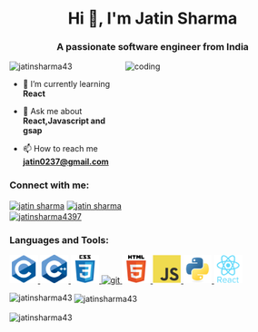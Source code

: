 <h1 align="center">Hi 👋, I'm Jatin Sharma</h1>
<h3 align="center">A passionate software engineer from India</h3>
<img align="right" alt="coding" width="300px" height="300px" src="https://media3.giphy.com/media/v1.Y2lkPTc5MGI3NjExNW41cHZxaWZ3NXVxejF0em93dGpwbGhnbGV1b2pqNDRibmt2NHk0NyZlcD12MV9pbnRlcm5hbF9naWZfYnlfaWQmY3Q9Zw/bGgsc5mWoryfgKBx1u/giphy.gif">
<p align="left"> <img src="https://komarev.com/ghpvc/?username=jatinsharma43&label=Profile%20views&color=0e75b6&style=flat" alt="jatinsharma43" /> </p>

- 🌱 I’m currently learning **React**

- 💬 Ask me about **React,Javascript and gsap**

- 📫 How to reach me **jatin0237@gmail.com**

<h3 align="left">Connect with me:</h3>
<p align="left">
<a href="https://linkedin.com/in/jatin sharma" target="blank"><img align="center" src="https://raw.githubusercontent.com/rahuldkjain/github-profile-readme-generator/master/src/images/icons/Social/linked-in-alt.svg" alt="jatin sharma" height="50" width="60" /></a>
<a href="https://fb.com/jatin sharma" target="blank"><img align="center" src="https://raw.githubusercontent.com/rahuldkjain/github-profile-readme-generator/master/src/images/icons/Social/facebook.svg" alt="jatin sharma" height="60" width="70" /></a>
<a href="https://instagram.com/jatinsharma4397" target="blank"><img align="center" src="https://raw.githubusercontent.com/rahuldkjain/github-profile-readme-generator/master/src/images/icons/Social/instagram.svg" alt="jatinsharma4397" height="70" width="80" /></a>
</p>

<h3 align="left">Languages and Tools:</h3>
<p align="left"> <a href="https://www.cprogramming.com/" target="_blank" rel="noreferrer"> <img src="https://raw.githubusercontent.com/devicons/devicon/master/icons/c/c-original.svg" alt="c" width="50" height="50"/> </a> <a href="https://www.w3schools.com/cpp/" target="_blank" rel="noreferrer"> <img src="https://raw.githubusercontent.com/devicons/devicon/master/icons/cplusplus/cplusplus-original.svg" alt="cplusplus" width="50" height="50"/> </a> <a href="https://www.w3schools.com/css/" target="_blank" rel="noreferrer"> <img src="https://raw.githubusercontent.com/devicons/devicon/master/icons/css3/css3-original-wordmark.svg" alt="css3" width="50" height="50"/> </a> <a href="https://git-scm.com/" target="_blank" rel="noreferrer"> <img src="https://www.vectorlogo.zone/logos/git-scm/git-scm-icon.svg" alt="git" width="50" height="50"/> </a> <a href="https://www.w3.org/html/" target="_blank" rel="noreferrer"> <img src="https://raw.githubusercontent.com/devicons/devicon/master/icons/html5/html5-original-wordmark.svg" alt="html5" width="50" height="50"/> </a> <a href="https://developer.mozilla.org/en-US/docs/Web/JavaScript" target="_blank" rel="noreferrer"> <img src="https://raw.githubusercontent.com/devicons/devicon/master/icons/javascript/javascript-original.svg" alt="javascript" width="50" height="50"/> </a> <a href="https://www.python.org" target="_blank" rel="noreferrer"> <img src="https://raw.githubusercontent.com/devicons/devicon/master/icons/python/python-original.svg" alt="python"width="50" height="50"/> </a> <a href="https://reactjs.org/" target="_blank" rel="noreferrer"> <img src="https://raw.githubusercontent.com/devicons/devicon/master/icons/react/react-original-wordmark.svg" alt="react" width="50" height="50"/> </a> </p>

<p><img align="left" src="https://github-readme-stats.vercel.app/api/top-langs?username=jatinsharma43&show_icons=true&locale=en&layout=compact" alt="jatinsharma43" /></p>

<p>&nbsp;<img align="center" src="https://github-readme-stats.vercel.app/api?username=jatinsharma43&show_icons=true&locale=en" alt="jatinsharma43" /></p>

<p><img align="center" src="https://github-readme-streak-stats.herokuapp.com?user=jatinsharma43&theme=github-dark-blue&date_format=j%20M%5B%20Y%5D" alt="jatinsharma43" /></p>


